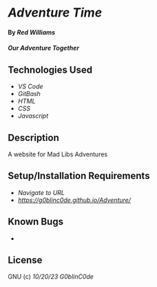 # _Adventure Time_

#### By _**Red Williams**_

#### _Our Adventure Together_

## Technologies Used

* _VS Code_
* _GitBash_
* _HTML_
* _CSS_
* _Javascript_

## Description

A website for Mad Libs Adventures

## Setup/Installation Requirements

* _Navigate to URL_
* _https://g0blinc0de.github.io/Adventure/_



## Known Bugs

* 


## License



GNU (c)  _10/20/23_ _G0blinC0de_